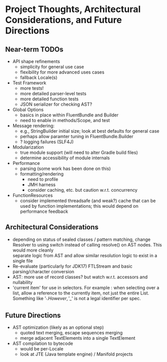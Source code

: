 # Project Thoughts, Architectural Considerations, and Future Directions

Near-term TODOs
----------------
- API shape refinements
    - simplicity for general use case
    - flexibility for more advanced uses cases
    - fallback Locale(s)
- Test Framework
    - more tests!
    - more detailed parser-level tests
    - more detailed function tests
    - JSON serializer for checking AST?
- Global Options
    - basics in place within FluentBundle and Builder
    - need to enable in methods/Scope, and test
- Message rendering:
    - e.g., StringBuilder initial size; look at best defaults for general case
    - perhaps allow paramter tuning in FluentBundle.Builder 
    - ? logging failures (SLF4J)
- Modularization
    - true module support (will need to alter Gradle build files)
    - determine accessibility of module internals
- Performance
    - parsing (some work has been done on this)
    - formatting/rendering
        - need to profile
        - JMH harness
        - consider caching, etc. but caution w.r.t. concurrency
- FunctionResources
    - consider implemented threadsafe (and weak?) cache that
        can be used by function implementations; this would depend on
        performance feedback
      

Architectural Considerations
----------------------------
- depending on status of sealed classes / pattern matching, change Resolver to 
  using switch instead of calling resolve() on AST nodes. This would more cleanly  
  separate logic from AST and allow similar resolution logic to exist in a single
  file
- Re-evaluate (particularly for JDK17) FTLStream and basic parsing/character conversion
- AST: more use of record classes? but watch w.r.t. accessors and nullability
- 'current item' for use in selectors. For example : when selecting over a list, allow 
  a reference to the currently item, not just the entire List. Something like '$_'. 
  However, '$_' is not a legal identifier per spec.  

Future Directions
-----------------
- AST optimization (likely as an optional step)
    - quoted text merging, escape sequences merging
    - merge adjacent TextElements into a single TextElement
- AST compilation to bytecode
    - would be per-Locale
    - look at JTE (Java template engine) / Manifold projects
